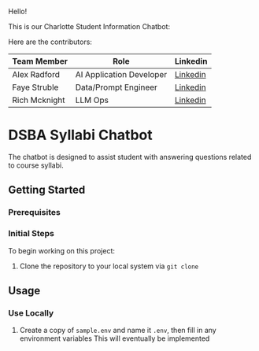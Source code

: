 Hello!

This is our Charlotte Student Information Chatbot:

Here are the contributors:

|Team Member |Role                    |Linkedin|
|------------|------------------------|---------------------------------------------------------|
|Alex Radford|AI Application Developer|[Linkedin](https://www.linkedin.com/in/alexjamesradford/)|
|Faye Struble|Data/Prompt Engineer|[Linkedin](https://www.linkedin.com/in/fayestruble/)|
|Rich Mcknight|LLM Ops|[Linkedin](https://www.linkedin.com/in/richmcknight/)|

# DSBA Syllabi Chatbot

The chatbot is designed to assist student with answering questions related to course syllabi.

## Getting Started

### Prerequisites


### Initial Steps
To begin working on this project:

1. Clone the repository to your local system via `git clone`

## Usage

### Use Locally

1. Create a copy of `sample.env` and name it `.env`, then fill in any environment variables
This will eventually be implemented
